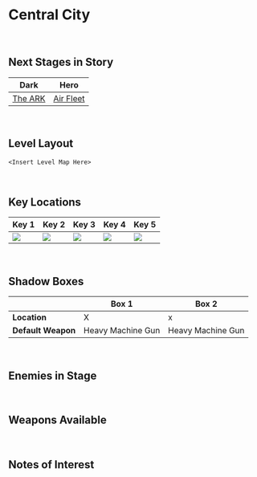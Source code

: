 # Central City

<br />

## Next Stages in Story
|Dark|Hero|
|--|--|
|[The ARK](../TheARK)|[Air Fleet](../AirFleet)|

<br />

## Level Layout
```
<Insert Level Map Here>
```

<br />

## Key Locations
|Key 1|Key 2|Key 3|Key 4|Key 5|
|--|--|--|--|--|
|[ ![](../../img/CentralCity/CentralCity-Key1.png) ](../../img/CentralCity/CentralCity-Key1.png)|[ ![](../../img/CentralCity/CentralCity-Key2.png) ](../../img/CentralCity/CentralCity-Key2.png)|[ ![](../../img/CentralCity/CentralCity-Key3.png) ](../../img/CentralCity/CentralCity-Key3.png)|[ ![](../../img/CentralCity/CentralCity-Key4.png) ](../../img/CentralCity/CentralCity-Key4.png)|[ ![](../../img/CentralCity/CentralCity-Key5.png) ](../../img/CentralCity/CentralCity-Key5.png)|

<br />

## Shadow Boxes
| |Box 1|Box 2|
|-|-|-|
|__Location__|X|x
|__Default Weapon__|Heavy Machine Gun|Heavy Machine Gun|

<br />

## Enemies in Stage

<br />

## Weapons Available

<br />

## Notes of Interest

<br />